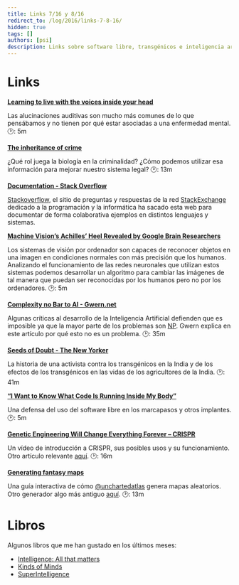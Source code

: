 ```yaml
---
title: Links 7/16 y 8/16
redirect_to: /log/2016/links-7-8-16/
hidden: true
tags: []
authors: [psi]
description: Links sobre software libre, transgénicos e inteligencia artificial. Reseñas de algunos libros.
---
```


# Links


[**Learning to live with the voices inside your head**](http://www.abc.net.au/radionational/programs/allinthemind/learning-to-live-with-auditory-hallucinations-voices-inside-head/7585438)

Las alucinaciones auditivas son mucho más comunes de lo que pensábamos y no tienen por qué
estar asociadas a una enfermedad mental.
:clock2:: 5m

[**The inheritance of crime**](https://aeon.co/essays/linking-crime-and-genetics-need-not-be-an-act-of-eugenics)

¿Qué rol juega la biología en la criminalidad? ¿Cómo podemos utilizar esa información
 para mejorar nuestro sistema legal?
:clock2:: 13m

[**Documentation - Stack Overflow**](http://stackoverflow.com/documentation)

[Stackoverflow](https://stackoverflow.com), el sitio de preguntas y respuestas de la red [StackExchange](https://stackexchange.com) dedicado a
la programación y la informática ha sacado esta web para documentar de forma colaborativa
ejemplos en distintos lenguajes y sistemas.

[**Machine Vision’s Achilles’ Heel Revealed by Google Brain Researchers**](https://www.technologyreview.com/s/601955/machine-visions-achilles-heel-revealed-by-google-brain-researchers/)

Los sistemas de visión por ordenador son capaces de reconocer objetos en una imagen en condiciones
normales con más precisión que los humanos. Analizando el funcionamiento de las redes neuronales
que utilizan estos sistemas podemos desarrollar un algoritmo para cambiar las imágenes de tal manera
que puedan ser reconocidas por los humanos pero no por los ordenadores.
:clock2:: 5m

[**Complexity no Bar to AI - Gwern.net**](http://www.gwern.net/Complexity%20vs%20AI)

Algunas críticas al desarrollo de la Inteligencia Artificial defienden que es imposible ya que
la mayor parte de los problemas son [NP](https://en.wikipedia.org/wiki/NP_(complexity)). Gwern explica
en este artículo por qué esto no es un problema.
:clock2:: 35m


[**Seeds of Doubt - The New Yorker**](http://www.newyorker.com/magazine/2014/08/25/seeds-of-doubt)

La historia de una activista contra los transgénicos en la India y de los efectos de los
transgénicos en las vidas de los agricultores de la India.
:clock2:: 41m

[**“I Want to Know What Code Is Running Inside My Body”**](https://backchannel.com/i-want-to-know-what-code-is-running-inside-my-body-ff9a159da34b)

Una defensa del uso del software libre en los marcapasos y otros implantes.
:clock2:: 5m

[**Genetic Engineering Will Change Everything Forever – CRISPR**](https://youtu.be/jAhjPd4uNFY)

Un vídeo de introducción a CRISPR, sus posibles usos y su funcionamiento. Otro artículo relevante [aquí](http://www.digitaltrends.com/cool-tech/what-is-crispr-a-beginners-guide).
:clock2:: 16m

[**Generating fantasy maps**](http://mewo2.com/notes/terrain/)

Una guía interactiva de cómo [@unchartedatlas](https://twitter.com/unchartedatlas) genera mapas aleatorios. Otro generador algo más antiguo [aquí](http://www-cs-students.stanford.edu/~amitp/game-programming/polygon-map-generation/).
:clock2:: 13m

# Libros

Algunos libros que me han gustado en los últimos meses:

- [Intelligence: All that matters](https://www.goodreads.com/review/show/1701788115)
- [Kinds of Minds](https://www.goodreads.com/review/show/707720914)
- [SuperIntelligence](https://www.goodreads.com/review/show/1596999191?book_show_action=false)
